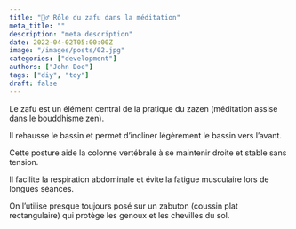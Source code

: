 ```yaml
---
title: "🧘‍♂️ Rôle du zafu dans la méditation"
meta_title: ""
description: "meta description"
date: 2022-04-02T05:00:00Z
image: "/images/posts/02.jpg"
categories: ["development"]
authors: ["John Doe"]
tags: ["diy", "toy"]
draft: false
---
```


Le zafu est un élément central de la pratique du zazen (méditation assise dans le bouddhisme zen).

Il rehausse le bassin et permet d’incliner légèrement le bassin vers l’avant.

Cette posture aide la colonne vertébrale à se maintenir droite et stable sans tension.

Il facilite la respiration abdominale et évite la fatigue musculaire lors de longues séances.

On l’utilise presque toujours posé sur un zabuton (coussin plat rectangulaire) qui protège les genoux et les chevilles du sol.
